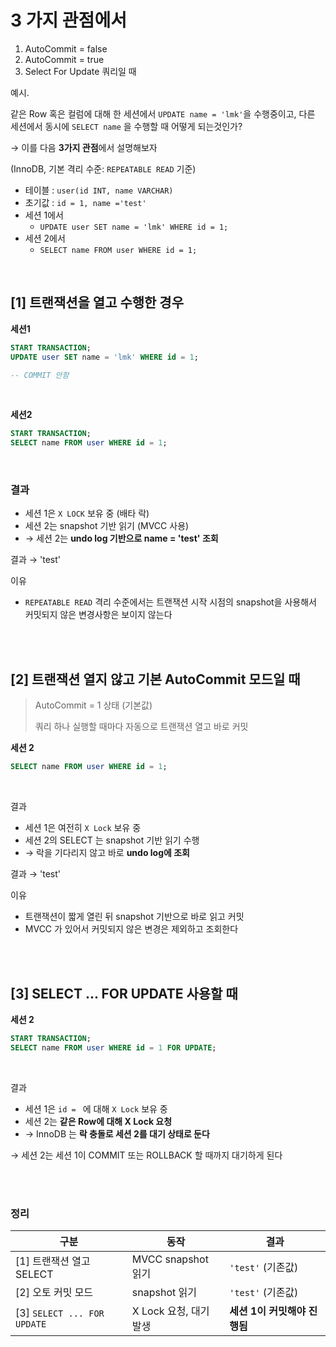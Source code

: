 # 3 가지 관점에서

1. AutoCommit = false
2. AutoCommit = true
3. Select For Update 쿼리일 때

예시.

같은 Row 혹은 컬럼에 대해 한 세션에서 `UPDATE name = 'lmk'`을 수행중이고, 다른 세션에서 동시에 `SELECT name` 을 수행할 때 어떻게 되는것인가?

→ 이를 다음 **3가지 관점**에서 설명해보자

(InnoDB, 기본 격리 수준: `REPEATABLE READ` 기준)

- 테이블 : `user(id INT, name VARCHAR)`
- 초기값 : `id = 1, name ='test'`
- 세션 1에서
  - `UPDATE user SET name = 'lmk' WHERE id = 1;`
- 세션 2에서
  - `SELECT name FROM user WHERE id = 1;`

</br>

## [1] 트랜잭션을 열고 수행한 경우

**세션1**

```sql
START TRANSACTION;
UPDATE user SET name = 'lmk' WHERE id = 1;

-- COMMIT 안함
```

</br>

**세션2**

```sql
START TRANSACTION;
SELECT name FROM user WHERE id = 1;
```

</br>

### 결과

- 세션 1은 `X LOCK` 보유 중 (배타 락)
- 세션 2는 snapshot 기반 읽기 (MVCC 사용)
- → 세션 2는 **undo log 기반으로 name = 'test' 조회**

결과 → 'test'

이유

- `REPEATABLE READ` 격리 수준에서는 트랜잭션 시작 시점의 snapshot을 사용해서 커밋되지 않은 변경사항은 보이지 않는다

</br>
</br>

## [2] 트랜잭션 열지 않고 기본 AutoCommit 모드일 때

> AutoCommit = 1 상태 (기본값)
>
> 쿼리 하나 실행할 때마다 자동으로 트랜잭션 열고 바로 커밋

**세션 2**

```sql
SELECT name FROM user WHERE id = 1;
```

</br>

결과

- 세션 1은 여전히 `X Lock` 보유 중
- 세션 2의 SELECT 는 snapshot 기반 읽기 수행
- → 락을 기다리지 않고 바로 **undo log에 조회**

결과 → 'test'

이유

- 트랜잭션이 짧게 열린 뒤 snapshot 기반으로 바로 읽고 커밋
- MVCC 가 있어서 커밋되지 않은 변경은 제외하고 조회한다

</br>
</br>

## [3] SELECT ... FOR UPDATE 사용할 때

**세션 2**

```sql
START TRANSACTION;
SELECT name FROM user WHERE id = 1 FOR UPDATE;
```

</br>

결과

- 세션 1은 `id = ` 에 대해 `X Lock` 보유 중
- 세션 2는 **같은 Row에 대해 X Lock 요청**
- → InnoDB 는 **락 충돌로 세션 2를 대기 상태로 둔다**

→ 세션 2는 세션 1이 COMMIT 또는 ROLLBACK 할 때까지 대기하게 된다

</br>
</br>

### 정리

| 구분                        | 동작                   | 결과                         |
| --------------------------- | ---------------------- | ---------------------------- |
| [1] 트랜잭션 열고 SELECT    | MVCC snapshot 읽기     | `'test'` (기존값)            |
| [2] 오토 커밋 모드          | snapshot 읽기          | `'test'` (기존값)            |
| [3] `SELECT ... FOR UPDATE` | X Lock 요청, 대기 발생 | **세션 1이 커밋해야 진행됨** |
